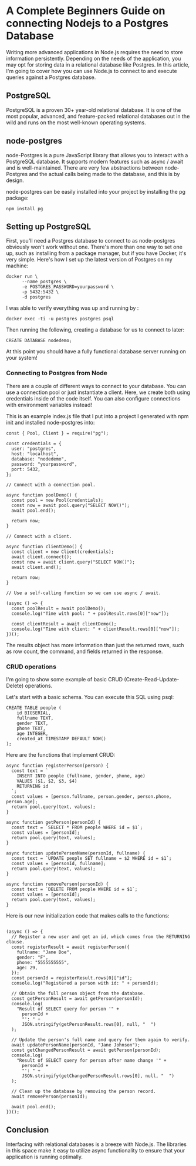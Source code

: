 # A Complete Beginners Guide on connecting Nodejs to a Postgres Database

Writing more advanced applications in Node.js requires the need to store information persistently. Depending on the needs of the application, you may opt for storing data in a relational database like Postgres. In this article, I'm going to cover how you can use Node.js to connect to and execute queries against a Postgres database.

## PostgreSQL
PostgreSQL is a proven 30+ year-old relational database. It is one of the most popular, advanced, and feature-packed relational databases out in the wild and runs on the most well-known operating systems.

## node-postgres
node-Postgres is a pure JavaScript library that allows you to interact with a PostgreSQL database. It supports modern features such as async / await and is well-maintained. There are very few abstractions between node-Postgres and the actual calls being made to the database, and this is by design.

node-postgres can be easily installed into your project by installing the pg package:

```
npm install pg
``` 
## Setting up PostgreSQL
First, you'll need a Postgres database to connect to as node-postgres obviously won't work without one. There's more than one way to set one up, such as installing from a package manager, but if you have Docker, it's very simple. Here's how I set up the latest version of Postgres on my machine:

```
docker run \
      --name postgres \
      -e POSTGRES_PASSWORD=yourpassword \
      -p 5432:5432 \
      -d postgres
``` 
I was able to verify everything was up and running by :

```
docker exec -ti -u postgres postgres psql
``` 
Then running the following, creating a database for us to connect to later:

```
CREATE DATABASE nodedemo;
```
At this point you should have a fully functional database server running on your system!

### Connecting to Postgres from Node
There are a couple of different ways to connect to your database. You can use a connection pool or just instantiate a client. Here, we create both using credentials inside of the code itself. You can also configure connections with environment variables instead!

This is an example index.js file that I put into a project I generated with npm init and installed node-postgres into: 

```
const { Pool, Client } = require("pg");

const credentials = {
  user: "postgres",
  host: "localhost",
  database: "nodedemo",
  password: "yourpassword",
  port: 5432,
};

// Connect with a connection pool.

async function poolDemo() {
  const pool = new Pool(credentials);
  const now = await pool.query("SELECT NOW()");
  await pool.end();

  return now;
}

// Connect with a client.

async function clientDemo() {
  const client = new Client(credentials);
  await client.connect();
  const now = await client.query("SELECT NOW()");
  await client.end();

  return now;
}

// Use a self-calling function so we can use async / await.

(async () => {
  const poolResult = await poolDemo();
  console.log("Time with pool: " + poolResult.rows[0]["now"]);

  const clientResult = await clientDemo();
  console.log("Time with client: " + clientResult.rows[0]["now"]);
})();
```
The results object has more information than just the returned rows, such as row count, the command, and fields returned in the response. 

###  CRUD operations
I'm going to show some example of basic CRUD (Create-Read-Update-Delete) operations. 

Let's start with a basic schema. You can execute this SQL using psql:
```
CREATE TABLE people (
    id BIGSERIAL,
    fullname TEXT,
    gender TEXT,
    phone TEXT,
    age INTEGER,
    created_at TIMESTAMP DEFAULT NOW()
);
```
Here are the functions that implement CRUD:
```
async function registerPerson(person) {
  const text = `
    INSERT INTO people (fullname, gender, phone, age)
    VALUES ($1, $2, $3, $4)
    RETURNING id
  `;
  const values = [person.fullname, person.gender, person.phone, person.age];
  return pool.query(text, values);
}

async function getPerson(personId) {
  const text = `SELECT * FROM people WHERE id = $1`;
  const values = [personId];
  return pool.query(text, values);
}

async function updatePersonName(personId, fullname) {
  const text = `UPDATE people SET fullname = $2 WHERE id = $1`;
  const values = [personId, fullname];
  return pool.query(text, values);
}

async function removePerson(personId) {
  const text = `DELETE FROM people WHERE id = $1`;
  const values = [personId];
  return pool.query(text, values);
}
```
Here is our new initialization code that makes calls to the  functions:

```

(async () => {
  // Register a new user and get an id, which comes from the RETURNING clause.
  const registerResult = await registerPerson({
    fullname: "Jane Doe",
    gender: "F",
    phone: "5555555555",
    age: 29,
  });
  const personId = registerResult.rows[0]["id"];
  console.log("Registered a person with id: " + personId);

  // Obtain the full person object from the database.
  const getPersonResult = await getPerson(personId);
  console.log(
    "Result of SELECT query for person '" +
      personId +
      "': " +
      JSON.stringify(getPersonResult.rows[0], null, "  ")
  );

  // Update the person's full name and query for them again to verify.
  await updatePersonName(personId, "Jane Johnson");
  const getChangedPersonResult = await getPerson(personId);
  console.log(
    "Result of SELECT query for person after name change '" +
      personId +
      "': " +
      JSON.stringify(getChangedPersonResult.rows[0], null, "  ")
  );

  // Clean up the database by removing the person record.
  await removePerson(personId);

  await pool.end();
})();

``` 
## Conclusion
Interfacing with relational databases is a breeze with Node.js. The libraries in this space make it easy to utilize async functionality to ensure that your application is running optimally.